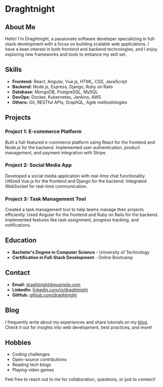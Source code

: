 # Draghtnight

## About Me

Hello! I'm Draghtnight, a passionate software developer specializing in full-stack development with a focus on building scalable web applications. I have a keen interest in both frontend and backend technologies, and I enjoy exploring new frameworks and tools to enhance my skill set.

## Skills

- **Frontend:** React, Angular, Vue.js, HTML, CSS, JavaScript
- **Backend:** Node.js, Express, Django, Ruby on Rails
- **Database:** MongoDB, PostgreSQL, MySQL
- **DevOps:** Docker, Kubernetes, Jenkins, AWS
- **Others:** Git, RESTful APIs, GraphQL, Agile methodologies

## Projects

### Project 1: E-commerce Platform
Built a full-featured e-commerce platform using React for the frontend and Node.js for the backend. Implemented user authentication, product management, and payment integration with Stripe.

### Project 2: Social Media App
Developed a social media application with real-time chat functionality. Utilized Vue.js for the frontend and Django for the backend. Integrated WebSocket for real-time communication.

### Project 3: Task Management Tool
Created a task management tool to help teams manage their projects efficiently. Used Angular for the frontend and Ruby on Rails for the backend. Implemented features like task assignment, progress tracking, and notifications.

## Education

- **Bachelor's Degree in Computer Science** - University of Technology
- **Certification in Full-Stack Development** - Online Bootcamp

## Contact

- **Email:** draghtnight@example.com
- **LinkedIn:** [linkedin.com/in/draghtnight](https://linkedin.com/in/draghtnight)
- **GitHub:** [github.com/draghtnight](https://github.com/draghtnight)

## Blog

I frequently write about my experiences and share tutorials on my [blog](https://draghtnight.dev/blog). Check it out for insights into web development, best practices, and more!

## Hobbies

- Coding challenges
- Open-source contributions
- Reading tech blogs
- Playing video games

Feel free to reach out to me for collaboration, questions, or just to connect!
